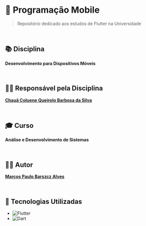 # 📱 Programação Mobile  

> Repositório dedicado aos estudos de Flutter na Universidade

<br>

## 📚 Disciplina  
**Desenvolvimento para Dispositivos Móveis**

<br>

## 🧑‍💼 Responsável pela Disciplina
[**Chauã Coluene Queirolo Barbosa da Silva**](https://github.com/chaua)

<br>

## 🎓 Curso  
**Análise e Desenvolvimento de Sistemas** 

<br>

## 👨‍💻 Autor  
[**Marcos Paulo Barszcz Alves**](https://github.com/MrBarszcz) 

<br>

## 🚀 Tecnologias Utilizadas  
- ![Flutter](https://img.shields.io/badge/Flutter-02569B?logo=flutter&logoColor=white&style=for-the-badge)  
- ![Dart](https://img.shields.io/badge/Dart-0175C2?logo=dart&logoColor=white&style=for-the-badge) 

